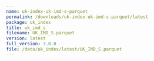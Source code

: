 ```yaml
---
name: uk-index-uk-imd-s-parquet
permalink: /downloads/uk-index-uk-imd-s-parquet/latest
package: uk_index
title: uk_imd_s
filename: UK_IMD_S.parquet
version: latest
full_version: 3.0.0
file: /data/uk_index/latest/UK_IMD_S.parquet
---
```

